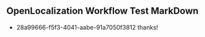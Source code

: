 ## OpenLocalization Workflow Test MarkDown
* 28a99666-f5f3-4041-aabe-91a7050f3812 thanks!

<!--HONumber=Aug16_HO1-->


